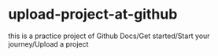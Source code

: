 # upload-project-at-github
this is a practice project of Github Docs/Get started/Start your journey/Upload a project
